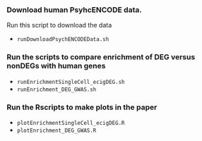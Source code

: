 
### Download human PsyhcENCODE data. 

Run this script to download the data 
- `runDownloadPsychENCODEData.sh`


### Run the scripts to compare enrichment of DEG versus nonDEGs with human genes

- `runEnrichmentSingleCell_ecigDEG.sh`
- `runEnrichment_DEG_GWAS.sh`


### Run the Rscripts to make plots in the paper
- `plotEnrichmentSingleCell_ecigDEG.R`
- `plotEnrichment_DEG_GWAS.R`		



